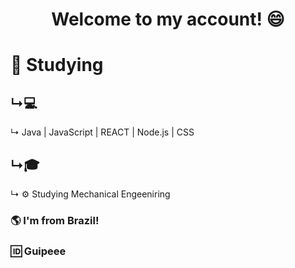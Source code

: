 <h1 align="center"> Welcome to my account! 😄</h1>


<h1 align="left">
📖 Studying</h1>

<h2 align="left">
  ↳💻</h2>
  <p>
    ↳ Java | JavaScript | REACT | Node.js | CSS </p>

<h2 align="left">
  ↳🎓</h2>
  <p align="left">
    ↳ ⚙️ Studying Mechanical Engeeniring</p>

<h3>🌎 I'm from Brazil!</h3>
<h3>🆔 Guipeee</h3>
